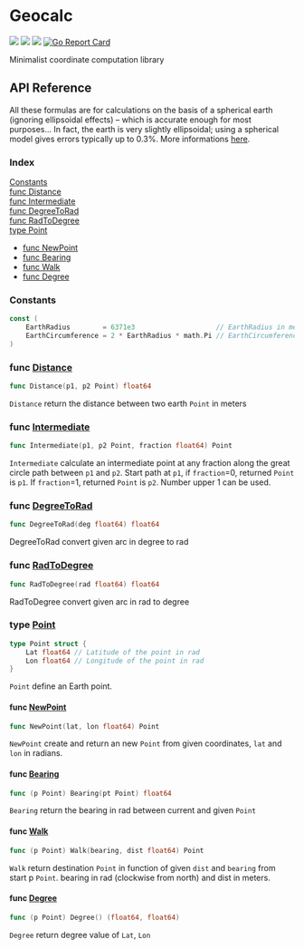 # Geocalc
![](https://gitlab.com/psns/geocalc/badges/develop/pipeline.svg)
![](https://gitlab.com/psns/geocalc/badges/develop/coverage.svg)
![](https://img.shields.io/badge/License-GPLv3-blue.svg)
[![Go Report Card](https://goreportcard.com/badge/github.com/govitia/geocalc)](https://goreportcard.com/report/github.com/govitia/geocalc)


Minimalist coordinate computation library

## API Reference

All these formulas are for calculations on the basis of a spherical earth
(ignoring ellipsoidal effects) – which is accurate enough for most purposes…
In fact, the earth is very slightly ellipsoidal; using a spherical model gives errors typically up to 0.3%.
More informations [here](https://www.movable-type.co.uk/scripts/latlong.html).


### Index

[Constants](#constants)
<br>[func Distance](#func-distancehttpsgitlabcompsnsgeocalc-blobdevelopgeocalcgol19)
<br>[func Intermediate](#func-intermediatehttpsgitlabcompsnsgeocalc-blobdevelopgeocalcgol33)
<br>[func DegreeToRad](#func-degreetoradhttpsgitlabcompsnsgeocalc-blobdevelopgeocalcgol38)
<br>[func RadToDegree](#func-radtodegreehttpsgitlabcompsnsgeocalc-blobdevelopgeocalcgol43)
<br>[type Point](#type-pointhttpsgitlabcompsnsgeocalc-blobdeveloppointgol6)
* [func NewPoint](#func-newpointhttpsgitlabcompsnsgeocalc-blobdeveloppointgol13)
* [func Bearing](#func-bearinghttpsgitlabcompsnsgeocalc-blobdeveloppointgol21)
* [func Walk](#func-walkhttpsgitlabcompsnsgeocalc-blobdeveloppointgol29)
* [func Degree](#func-degreehttpsgitlabcompsnsgeocalc-blobdeveloppointgol37)

### Constants
```go
const (
	EarthRadius        = 6371e3                    // EarthRadius in meters
	EarthCircumference = 2 * EarthRadius * math.Pi // EarthCircumference in meters
)
```

### func [Distance](https://gitlab.com/psns/geocalc/-/blob/develop/geocalc.go#L19)
```go
func Distance(p1, p2 Point) float64
```
`Distance` return the distance between two earth `Point` in meters

### func [Intermediate](https://gitlab.com/psns/geocalc/-/blob/develop/geocalc.go#L33)
```go
func Intermediate(p1, p2 Point, fraction float64) Point
```
`Intermediate` calculate an intermediate point at any fraction along the great circle path between
`p1` and `p2`. Start path at `p1`, if `fraction`=0, returned `Point` is `p1`. If `fraction`=1,
returned `Point` is `p2`. Number upper 1 can be used.

### func [DegreeToRad](https://gitlab.com/psns/geocalc/-/blob/develop/geocalc.go#L38)
```go
func DegreeToRad(deg float64) float64
```
DegreeToRad convert given arc in degree to rad

### func [RadToDegree](https://gitlab.com/psns/geocalc/-/blob/develop/geocalc.go#L43)
```go
func RadToDegree(rad float64) float64
```
RadToDegree convert given arc in rad to degree

### type [Point](https://gitlab.com/psns/geocalc/-/blob/develop/point.go#L6)
```go
type Point struct {
	Lat float64 // Latitude of the point in rad
	Lon float64 // Longitude of the point in rad
}
```
`Point` define an Earth point.

#### func [NewPoint](https://gitlab.com/psns/geocalc/-/blob/develop/point.go#L13)
```go
func NewPoint(lat, lon float64) Point 
```
`NewPoint` create and return an new `Point` from given coordinates, `lat` and `lon` in radians.

#### func [Bearing](https://gitlab.com/psns/geocalc/-/blob/develop/point.go#L21)
```go
func (p Point) Bearing(pt Point) float64
```
`Bearing` return the bearing in rad between current and given `Point`

#### func [Walk](https://gitlab.com/psns/geocalc/-/blob/develop/point.go#L29)
```go
func (p Point) Walk(bearing, dist float64) Point
```
`Walk` return destination `Point` in function of given `dist` and `bearing` from start p `Point`.
bearing in rad (clockwise from north) and dist in meters.

#### func [Degree](https://gitlab.com/psns/geocalc/-/blob/develop/point.go#L37)
```go
func (p Point) Degree() (float64, float64)
```
`Degree` return degree value of `Lat`, `Lon`
